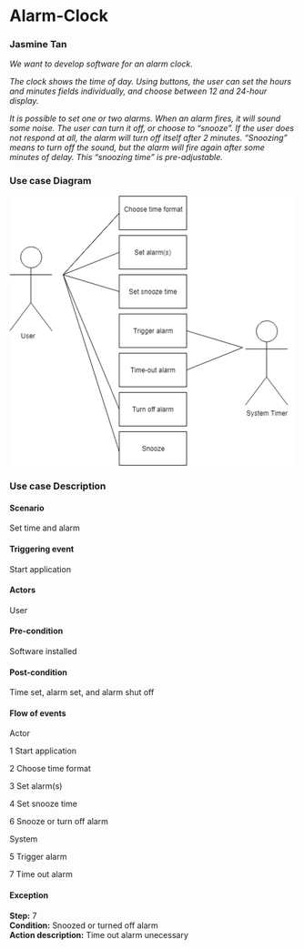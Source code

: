 # Alarm-Clock

### Jasmine Tan

*We want to develop software for an alarm clock.*

*The clock shows the time of day. Using buttons, the user can set the hours and minutes fields individually, and choose between 12 and 24-hour display.*

*It is possible to set one or two alarms. When an alarm fires, it will sound some noise. The user can turn it off, or choose to “snooze”. If the user does not respond at all, the alarm will turn off itself after 2 minutes. “Snoozing” means to turn off the sound, but the alarm will fire again after some minutes of delay. This “snoozing time” is pre-adjustable.*

### Use case Diagram
![alt text](https://github.com/jasminetan/alarm-clock/blob/master/diagram.png)

### Use case Description

#### Scenario
Set time and alarm

#### Triggering event
Start application

#### Actors
User

#### Pre-condition
Software installed

#### Post-condition
Time set, alarm set, and alarm shut off

#### Flow of events
Actor 

1 Start application

2 Choose time format

3 Set alarm(s)

4 Set snooze time

6 Snooze or turn off alarm


System

5 Trigger alarm

7 Time out alarm

#### Exception
**Step:** 7   
**Condition:** Snoozed or turned off alarm     
**Action description:** Time out alarm unecessary
